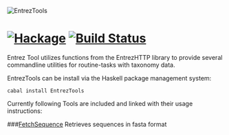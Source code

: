![EntrezTools](http://www.tbi.univie.ac.at/~egg/EntrezTools.png "EntrezTools")

[![Hackage](https://img.shields.io/hackage/v/EntrezTools.svg)](https://hackage.haskell.org/package/EntrezTools) [![Build Status](https://travis-ci.org/eggzilla/EntrezTools.svg)](https://travis-ci.org/eggzilla/EntrezTools)
=============

Entrez Tool utilizes functions from the EntrezHTTP library to provide
several commandline utilities for routine-tasks with taxonomy data.

EntrezTools can be install via the Haskell package management system:

    cabal install EntrezTools

Currently following Tools are included and linked with their usage instructions:

###[FetchSequence](fetchsequence.md)
Retrieves sequences in fasta format

